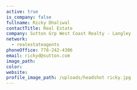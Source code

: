 ```yaml
---
active: true
is_company: false
fullname: Ricky Dhaliwal
contactTitle: Real Estate
company: Sutton Grp West Coast Realty - Langley
network:
  - realestateagents
phoneOffice: 778-242-4306
email: rickyd@sutton.com
image_path:
color:
website:
profile_image_path: /uploads/headshot ricky.jpg
---
```

